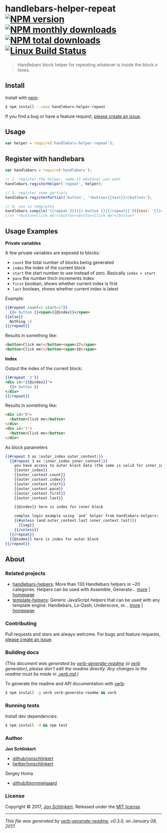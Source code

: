 # handlebars-helper-repeat [![NPM version](https://img.shields.io/npm/v/handlebars-helper-repeat.svg?style=flat)](https://www.npmjs.com/package/handlebars-helper-repeat) [![NPM monthly downloads](https://img.shields.io/npm/dm/handlebars-helper-repeat.svg?style=flat)](https://npmjs.org/package/handlebars-helper-repeat)  [![NPM total downloads](https://img.shields.io/npm/dt/handlebars-helper-repeat.svg?style=flat)](https://npmjs.org/package/handlebars-helper-repeat) [![Linux Build Status](https://img.shields.io/travis/helpers/handlebars-helper-repeat.svg?style=flat&label=Travis)](https://travis-ci.org/helpers/handlebars-helper-repeat)

> Handlebars block helper for repeating whatever is inside the block _n_ times.

## Install

Install with [npm](https://www.npmjs.com/):

```sh
$ npm install --save handlebars-helper-repeat
```

If you find a bug or have a feature request, [please create an issue](https://github.com/helpers/handlebars-helper-repeat/issues).

## Usage

```js
var helper = require('handlebars-helper-repeat');
```

## Register with handlebars

```js
var handlebars = require('handlebars');

// 2. register the helper, name it whatever you want
handlebars.registerHelper('repeat', helper);

// 3. register some partials
handlebars.registerPartial('button', '<button>{{text}}</button>');

// 4. use in templates
handlebars.compile('{{repeat 2}}{{> button }}{{/repeat}}')({text: 'Click me!'});
//=> '<button>Click me!</button><button>Click me!</button>'
```

## Usage Examples

**Private variables**

A few private variables are exposed to blocks:

* `count` the total number of blocks being generated
* `index` the index of the current block
* `start` the start number to use instead of zero. Basically `index + start`
* `pace`  the number thich increments index.
* `first` boolean, shows whether current index is first
* `last`  boolean, shows whether current index is latest

Example:

```handlebars
{{#repeat count=2 start=17}}
  {{> button }}<span>{{@index}}</span>
{{else}}
  Nothing :(
{{/repeat}}
```
Results in something like:

```html
<button>Click me!</button><span>17</span>
<button>Click me!</button><span>18</span>
```

**Index**

Output the index of the current block:

```handlebars
{{#repeat '2'}}
<div id="{{@index}}">
  {{> button }}
</div>
{{/repeat}}
```

Results in something like:

```html
<div id="0">
  <button>Click me</button>
</div>
<div id="1">
  <button>Click me</button>
</div>
```

As block parameters

```handlebars
{{#repeat 3 as |outer_index outer_context|}}
  {{#repeat 3 as |inner_index inner_context|}}
    you have access to outer block data (the same is valid for inner_index and inner_context), for example:
    {{outer_index}}
    {{outer_context.count}}
    {{outer_context.index}}
    {{outer_context.start}}
    {{outer_context.pace}}
    {{outer_context.first}}
    {{outer_context.last}}

    {{@index}} here is index for inner block

    complex logic example using `and` helper from handlebars-helpers:
    {{#unless (and outer_context.last inner_context.last)}}
      {{sep}}
    {{/unless}}
  {{/repeat}}
  {{@index}} here is index for outer block
{{/repeat}}
```

## About

### Related projects

* [handlebars-helpers](https://www.npmjs.com/package/handlebars-helpers): More than 130 Handlebars helpers in ~20 categories. Helpers can be used with Assemble, Generate… [more](https://github.com/assemble/handlebars-helpers) | [homepage](https://github.com/assemble/handlebars-helpers "More than 130 Handlebars helpers in ~20 categories. Helpers can be used with Assemble, Generate, Verb, Ghost, gulp-handlebars, grunt-handlebars, consolidate, or any node.js/Handlebars project.")
* [template-helpers](https://www.npmjs.com/package/template-helpers): Generic JavaScript helpers that can be used with any template engine. Handlebars, Lo-Dash, Underscore, or… [more](https://github.com/jonschlinkert/template-helpers) | [homepage](https://github.com/jonschlinkert/template-helpers "Generic JavaScript helpers that can be used with any template engine. Handlebars, Lo-Dash, Underscore, or any engine that supports helper functions.")

### Contributing

Pull requests and stars are always welcome. For bugs and feature requests, [please create an issue](../../issues/new).

### Building docs

_(This document was generated by [verb-generate-readme](https://github.com/verbose/verb-generate-readme) (a [verb](https://github.com/verbose/verb) generator), please don't edit the readme directly. Any changes to the readme must be made in [.verb.md](.verb.md).)_

To generate the readme and API documentation with [verb](https://github.com/verbose/verb):

```sh
$ npm install -g verb verb-generate-readme && verb
```

### Running tests

Install dev dependencies:

```sh
$ npm install -d && npm test
```

### Author

**Jon Schlinkert**

* [github/jonschlinkert](https://github.com/jonschlinkert)
* [twitter/jonschlinkert](http://twitter.com/jonschlinkert)

Sergey Homa
* [github/bjornmelgaard](https://github.com/bjornmelgaard)

### License

Copyright © 2017, [Jon Schlinkert](https://github.com/jonschlinkert).
Released under the [MIT license](LICENSE).

***

_This file was generated by [verb-generate-readme](https://github.com/verbose/verb-generate-readme), v0.3.0, on January 08, 2017._